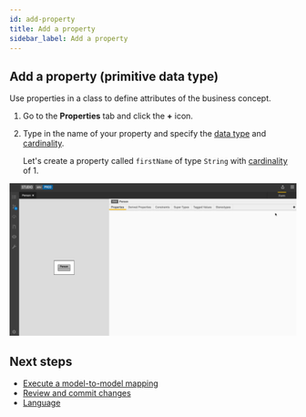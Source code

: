 ```yaml
---
id: add-property
title: Add a property
sidebar_label: Add a property
---
```


## Add a property (primitive data type)

Use properties in a class to define attributes of the business concept.

1. Go to the **Properties** tab and click the **+** icon.
2. Type in the name of your property and specify the [data type](../language/legend-language.md#primitive-types) and [cardinality](../language/legend-language.md#class).

    Let's create a property called `firstName` of type `String` with [cardinality](../language/legend-language.md#class) of 1.  

![add property](../assets/add-property.gif)

## Next steps

- [Execute a model-to-model mapping](execute-model-to-model-mapping.md)
- [Review and commit changes](review-and-commit-changes.md)
- [Language](../language/legend-language.md)
